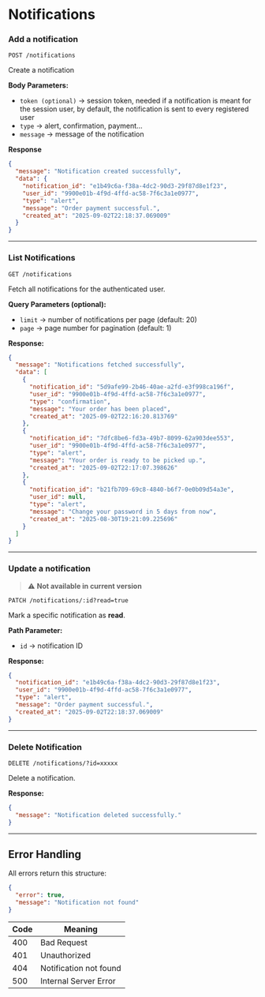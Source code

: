 # Notifications

### Add a notification

`POST /notifications`

Create a notification

**Body Parameters:**

- `token (optional)` → session token, needed if a notification is meant for the session user, by default, the notification is sent to every registered user
- `type` → alert, confirmation, payment...
- `message` → message of the notification

**Response**

```json
{
  "message": "Notification created successfully",
  "data": {
    "notification_id": "e1b49c6a-f38a-4dc2-90d3-29f87d8e1f23",
    "user_id": "9900e01b-4f9d-4ffd-ac58-7f6c3a1e0977",
    "type": "alert",
    "message": "Order payment successful.",
    "created_at": "2025-09-02T22:18:37.069009"
  }
}
```

---

### List Notifications

`GET /notifications`

Fetch all notifications for the authenticated user.

**Query Parameters (optional):**

- `limit` → number of notifications per page (default: 20)
- `page` → page number for pagination (default: 1)

**Response:**

```json
{
  "message": "Notifications fetched successfully",
  "data": [
    {
      "notification_id": "5d9afe99-2b46-40ae-a2fd-e3f998ca196f",
      "user_id": "9900e01b-4f9d-4ffd-ac58-7f6c3a1e0977",
      "type": "confirmation",
      "message": "Your order has been placed",
      "created_at": "2025-09-02T22:16:20.813769"
    },
    {
      "notification_id": "7dfc8be6-fd3a-49b7-8099-62a903dee553",
      "user_id": "9900e01b-4f9d-4ffd-ac58-7f6c3a1e0977",
      "type": "alert",
      "message": "Your order is ready to be picked up.",
      "created_at": "2025-09-02T22:17:07.398626"
    },
    {
      "notification_id": "b21fb709-69c8-4840-b6f7-0e0b09d54a3e",
      "user_id": null,
      "type": "alert",
      "message": "Change your password in 5 days from now",
      "created_at": "2025-08-30T19:21:09.225696"
    }
  ]
}
```

---

### Update a notification

> ⚠️ **Not available in current version**

`PATCH /notifications/:id?read=true`

Mark a specific notification as **read**.

**Path Parameter:**

- `id` → notification ID

**Response:**

```json
{
  "notification_id": "e1b49c6a-f38a-4dc2-90d3-29f87d8e1f23",
  "user_id": "9900e01b-4f9d-4ffd-ac58-7f6c3a1e0977",
  "type": "alert",
  "message": "Order payment successful.",
  "created_at": "2025-09-02T22:18:37.069009"
}
```

---

### Delete Notification

`DELETE /notifications/?id=xxxxx`

Delete a notification.

**Response:**

```json
{
  "message": "Notification deleted successfully."
}
```

---

## Error Handling

All errors return this structure:

```json
{
  "error": true,
  "message": "Notification not found"
}
```

| Code | Meaning                |
| ---- | ---------------------- |
| 400  | Bad Request            |
| 401  | Unauthorized           |
| 404  | Notification not found |
| 500  | Internal Server Error  |
